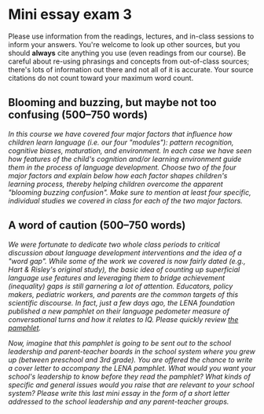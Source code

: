 # Mini essay exam 3

Please use information from the readings, lectures, and in-class sessions to inform your answers. You're welcome to look up other sources, but you should **always** cite anything you use (even readings from our course). Be careful about re-using phrasings and concepts from out-of-class sources; there's lots of information out there and not all of it is accurate. Your source citations do not count toward your maximum word count.

## Blooming and buzzing, but maybe not too confusing (500–750 words)

_In this course we have covered four major factors that influence how children learn language (i.e. our four "modules"): pattern recognition, cognitive biases, maturation, and environment. In each case we have seen how features of the child's cognition and/or learning environment guide them in the process of language development. Choose two of the four major factors and explain below how each factor shapes children's learning process, thereby helping children overcome the apparent "blooming buzzing confusion". Make sure to mention at least four specific, individual studies we covered in class for each of the two major factors._


## A word of caution (500–750 words)

_We were fortunate to dedicate two whole class periods to critical discussion about language development interventions and the idea of a "word gap". While some of the work we covered is now fairly dated (e.g., Hart & Risley's original study), the basic idea of counting up superficial language use features and leveraging them to bridge achievement (inequality) gaps is still garnering a lot of attention. Educators, policy makers, pediatric workers, and parents are the common targets of this scientific discourse. In fact, just a few days ago, the LENA foundation published a new pamphlet on their language pedometer measure of conversational turns and how it relates to IQ. Please quickly review [the pamphlet](https://cta-redirect.hubspot.com/cta/redirect/3975639/50852045-a96a-42b4-a658-b1cd95d01c29?__hstc=88705156.f6564cb541158f892c977edf8e56b80c.1615311578049.1615488497034.1615494187487.3&__hssc=88705156.1.1615494187487&__hsfp=1405243009)._

_Now, imagine that this pamphlet is going to be sent out to the school leadership and parent-teacher boards in the school system where you grew up (between preschool and 3rd grade). You are offered the chance to write a cover letter to accompany the LENA pamphlet. What would you want your school's leadership to know before they read the pamphlet? What kinds of specific and general issues would you raise that are relevant to your school system? Please write this last mini essay in the form of a short letter addressed to the school leadership and any parent-teacher groups._
